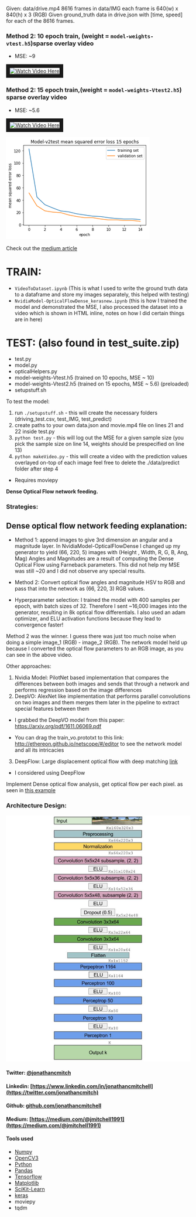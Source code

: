 Given: data/drive.mp4
8616 frames in data/IMG
each frame is 640(w) x 840(h) x 3 (RGB)
Given ground_truth data in drive.json with [time, speed] for each of the 8616 frames.


### Method 2: 10 epoch train, (weight = `model-weights-vtest.h5`)sparse overlay video
* MSE: ~9

<a href="http://www.youtube.com/embed/1hbSINIGF3g
" target="_blank"><img src="http://img.youtube.com/vi/1hbSINIGF3g/0.jpg" 
alt="Watch Video Here" width="480" height="180" border="10" /></a>

### Method 2: 15 epoch train,(weight = `model-weights-Vtest2.h5`) sparse overlay video
* MSE: ~5.6

<a href="http://www.youtube.com/embed/wu8Q8JkDLtI
" target="_blank"><img src="http://img.youtube.com/vi/wu8Q8JkDLtI/0.jpg" 
alt="Watch Video Here" width="480" height="180" border="10" /></a>

![Mean Squared Error for v2(15 epochs)](https://github.com/JonathanCMitchell/speedChallenge/blob/master/model-vtest-2-loss.png)

Check out the [medium article](https://chatbotslife.com/autonomous-vehicle-speed-estimation-from-dashboard-cam-ca96c24120e4)

# TRAIN:
* `VideoToDataset.ipynb` (This is what I used to write the ground truth data to a dataframe and store my images separately, this helped with testing)
* `NvidiaModel-OpticalFlowDense_kerasnew.ipynb` (this is how I trained the model and demonstrated the MSE, I also processed the dataset into a video which is shown in HTML inline, notes on how I did certain things are in here)


# TEST: (also found in test_suite.zip)
* test.py
* model.py
* opticalHelpers.py
* model-weights-Vtest.h5 (trained on 10 epochs, MSE ~ 10) 
* model-weights-Vtest2.h5 (trained on 15 epochs, MSE ~ 5.6) (preloaded)
* setupstuff.sh

To test the model:
1) run `./setupstuff.sh` - this will create the necessary folders (driving_test.csv, test_IMG, test_predict)
2) create paths to your own data.json and movie.mp4 file on lines 21 and 22 inside test.py
3) `python test.py` - this will log out the MSE for a given sample size (you pick the sample size on line 14, weights should be prespecified on line 13)
4) `python makeVideo.py` - this will create a video with the prediction values overlayed on-top of each image
feel free to delete the ./data/predict folder after step 4
* Requires moviepy


<strong>Dense Optical Flow network feeding.</strong>

### Strategies:
## Dense optical flow network feeding explanation:
* Method 1: append images to give 3rd dimension an angular and a magnitude layer. 
In NvidiaModel-OpticalFlowDense I changed up my generator to yield (66, 220, 5) images with (Height , Width, R, G, B, Ang, Mag) Angles and Magnitudes are a result of computing the Dense Optical Flow using Farneback parameters. This did not help my MSE was still ~20 and I did not observe any special results. 

* Method 2: Convert optical flow angles and magnitude HSV to RGB and pass that into the network as (66, 220, 3) RGB values. 


* Hyperparameter selection:
I trained the model with 400 samples per epoch, with batch sizes of 32. Therefore I sent ~16,000 images into the generator, resulting in 8k optical flow differentials. I also used an adam optimizer, and ELU activation functions because they lead to convergence faster!

Method 2 was the winner. I guess there was just too much noise when doing a simple image_1 (RGB) - image_2 (RGB). The network model held up because I converted the optical flow parameters to an RGB image, as you can see in the above video.

Other approaches: 
1) Nvidia Model: PilotNet based implementation that compares the differences between both images and sends that through a network and performs regression based on the image differences
2) DeepVO: AlexNet like implementation that performs parallel convolutions on two images and them merges them later in the pipeline to extract special features between them

* I grabbed the DeepVO model from this paper: https://arxiv.org/pdf/1611.06069.pdf

* You can drag the train_vo.prototxt to this link: http://ethereon.github.io/netscope/#/editor
to see the network model and all its intricacies

3) DeepFlow: Large displacement optical flow with deep matching [link](http://www.cv-foundation.org/openaccess/content_iccv_2013/papers/Weinzaepfel_DeepFlow_Large_Displacement_2013_ICCV_paper.pdf)
* I considered using DeepFlow

Implement Dense optical flow analysis, get optical flow per each pixel. as seen in [this example](http://docs.opencv.org/3.1.0/d7/d8b/tutorial_py_lucas_kanade.html)


### Architecture Design:
![architecture design](https://github.com/JonathanCMitchell/CarND-Behavioral-Cloning-P3/blob/Master/plots/Convnet%20Architecture%20Nvidia%20Model.jpg)



#### Twitter: [@jonathancmitch](https://twitter.com/jonathancmitch)
#### Linkedin: [https://www.linkedin.com/in/jonathancmitchell](https://twitter.com/jonathancmitch)
#### Github: [github.com/jonathancmitchell](github.com/jonathancmitchell)
#### Medium: [https://medium.com/@jmitchell1991](https://medium.com/@jmitchell1991)


#### Tools used
* [Numpy](http://www.numpy.org/)
* [OpenCV3](http://pandas.pydata.org/)
* [Python](https://www.python.org/)
* [Pandas](http://pandas.pydata.org/)
* [Tensorflow](https://www.tensorflow.org/)
* [Matplotlib](http://matplotlib.org/api/pyplot_api.html)
* [SciKit-Learn](http://scikit-learn.org/)
* [keras](http://keras.io)
* moviepy
* tqdm
